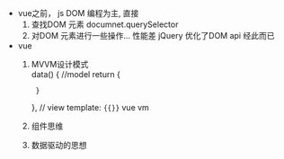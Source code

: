- vue之前， js DOM 编程为主, 直接
    1. 查找DOM 元素  documnet.querySelector
    2. 对DOM 元素进行一些操作... 
    性能差  jQuery 优化了DOM api  经此而已
- vue  
    1. MVVM设计模式   
        data() {
            //model
            return {

            }
        },
        // view 
        template: `{{}}`
        vue  vm 
    2.  组件思维 
    3. 数据驱动的思想 
